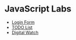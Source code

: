 # JavaScript Labs
* [Login Form](https://radwanabil.github.io/JavaScript-labs/Day6_Tasks/index.html)</br>
* [TODO List](https://radwanabil.github.io/JavaScript-labs/Day8_Tasks/index.html)<br>
* [Digital Watch](https://radwanabil.github.io/JavaScript-labs/Day9_Tasks/Digital%20Watch/index.html)<br>
